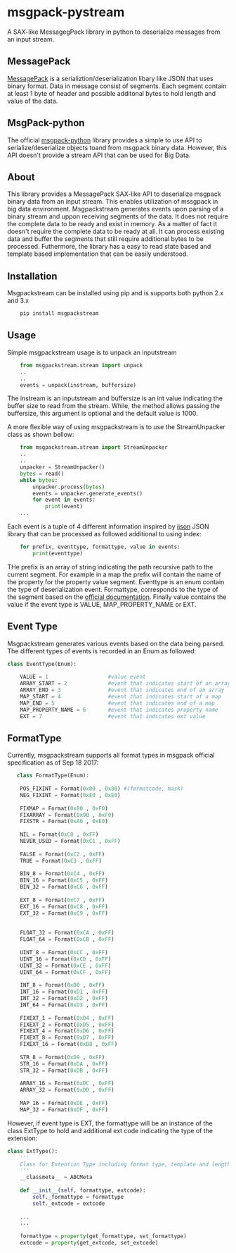 # msgpack-pystream
A SAX-like MessagegPack library in python to deserialize messages from an input stream.

## MessagePack
[MessagePack](http://msgpack.org) is a serializtion/deserialization libary like JSON that uses binary format. Data in message consist of segments. Each segment contain at least 1 byte of header and possible additonal bytes to hold length and value of the data.


## MsgPack-python
The official [msgpack-python](https://github.com/msgpack/msgpack-python) library provides a simple to use API to serialize/deserialize objects toand from msgpack binary data. However, this API doesn't provide a stream API that can be used for Big Data. 

## About
This library provides a MessagePack SAX-like API to deserialize msgpack binary data from an input stream. This enables utilization of mssgpack in big data environment. Msgpackstream generates events upon parsing of a binary stream and uppon receiving segments of the data. It does not require the complete data to be ready and exist in memory. As a matter of fact it doesn't require the complete data to be ready at all. It can process existing data and buffer the segments that still require additional bytes to be processed. Futhermore, the library has a easy to read state based and template based implementation that can be easily understood.


## Installation
Msgpackstream can be installed using pip and is supports both python 2.x and 3.x
```bash
    pip install msgpackstream
```

## Usage

Simple msgpackstream usage is to unpack an inputstream

```python
    from msgpackstream.stream import unpack
    ..
    ..
    events = unpack(instream, buffersize)
```
The instream is an inputstream and buffersize is an int value indicating the buffer size to read from the stream. While, the method allows passing the buffersize, this argument is optional and the default value is 1000.

A more flexible way of using msgpackstream is to use the StreamUnpacker class as shown bellow:

```python
    from msgpackstream.stream import StreamUnpacker
    ..
    ..
    unpacker = StreamUnpacker()
    bytes = read()
    while bytes:
        unpacker.process(bytes)
        events = unpacker.generate_events()
        for event in events:
            print(event)                               
    ...
```

Each event is a tuple of 4 different information inspired by [ijson](https://github.com/isagalaev/ijson) JSON library that can be processed as followed additional to using index:

```python
    for prefix, eventtype, formattype, value in events:
        print(eventtype)
```

THe prefix is an array of string indicating the path recursive path to the current segment. For example in a map the prefix will contain the name of the property for the property value segment. Eventtype is an enum contain the type of deserialization event. Formattype, corresponds to the type of  the segment based on the [official documentation](https://github.com/msgpack/msgpack/blob/master/spec.md). Finally value contains the value if the event type is VALUE, MAP_PROPERTY_NAME or EXT. 

## Event Type
Msgpackstream generates various events based on the data being parsed. The different types of events is recorded in an Enum as followed:

```python
class EventType(Enum):
    
    VALUE = 1                   #value event
    ARRAY_START = 2             #event that indicates start of an array
    ARRAY_END = 3               #event that indicates end of an array
    MAP_START = 4               #event that indicates start of a map
    MAP_END = 5                 #event that indicates end of a map
    MAP_PROPERTY_NAME = 6       #event that indicates property name
    EXT = 7                     #event that indicates ext value
```

## FormatType
Currently, msgpackstream supports all format types in msgpack official specification as of Sep 18 2017:

```python
   class FormatType(Enum):
    
    POS_FIXINT = Format(0x00 , 0x80) #(formatcode, mask)
    NEG_FIXINT = Format(0xE0 , 0xE0)
    
    FIXMAP = Format(0x80 , 0xF0)
    FIXARRAY = Format(0x90 , 0xF0)
    FIXSTR = Format(0xA0 , 0xE0)
    
    NIL = Format(0xC0 , 0xFF)
    NEVER_USED = Format(0xC1 , 0xFF)
    
    FALSE = Format(0xC2 , 0xFF)
    TRUE = Format(0xC3 , 0xFF)
    
    BIN_8 = Format(0xC4 , 0xFF)
    BIN_16 = Format(0xC5 , 0xFF)
    BIN_32 = Format(0xC6 , 0xFF)
    
    EXT_8 = Format(0xC7 , 0xFF)
    EXT_16 = Format(0xC8 , 0xFF)
    EXT_32 = Format(0xC9 , 0xFF)
    
    
    FLOAT_32 = Format(0xCA , 0xFF)
    FLOAT_64 = Format(0xCB , 0xFF)
    
    UINT_8 = Format(0xCC , 0xFF)
    UINT_16 = Format(0xCD , 0xFF)
    UINT_32 = Format(0xCE , 0xFF)
    UINT_64 = Format(0xCF , 0xFF)
    
    INT_8 = Format(0xD0 , 0xFF)
    INT_16 = Format(0xD1 , 0xFF)
    INT_32 = Format(0xD2 , 0xFF)
    INT_64 = Format(0xD3 , 0xFF)
    
    FIXEXT_1 = Format(0xD4 , 0xFF)
    FIXEXT_2 = Format(0xD5 , 0xFF)
    FIXEXT_4 = Format(0xD6 , 0xFF)
    FIXEXT_8 = Format(0xD7 , 0xFF)
    FIXEXT_16 = Format(0xD8 , 0xFF)
    
    STR_8 = Format(0xD9 , 0xFF)
    STR_16 = Format(0xDA , 0xFF)
    STR_32 = Format(0xDB , 0xFF)
    
    ARRAY_16 = Format(0xDC , 0xFF)
    ARRAY_32 = Format(0xDD , 0xFF)
    
    MAP_16 = Format(0xDE , 0xFF)
    MAP_32 = Format(0xDF , 0xFF)
```


However, if event type is EXT, the formattype will be an instance of the class ExtType to hold and additional ext code indicating the type of the extension:

```python
class ExtType():
    '''
    Class for Extention Type including format type, template and length in the header
    '''
    __classmeta__ = ABCMeta
    
    def __init__(self, formattype, extcode):
        self._formattype = formattype
        self._extcode = extcode
        
    ...
    ...
    
    formattype = property(get_formattype, set_formattype)
    extcode = property(get_extcode, set_extcode)
    
```
